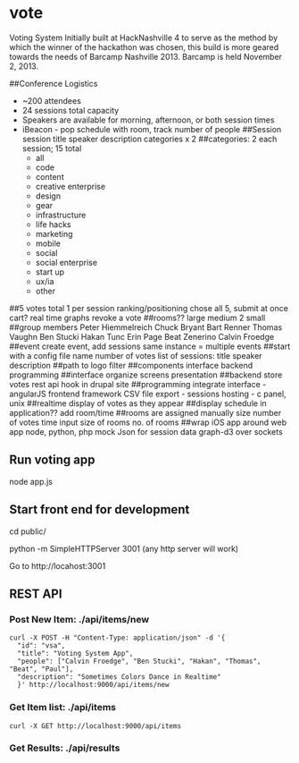 vote
====

Voting System
Initially built at HackNashville 4 to serve as the method by which the winner of the hackathon was chosen, this build is more geared towards the needs of Barcamp Nashville 2013. Barcamp is held November 2, 2013.

##Conference Logistics
* ~200 attendees
* 24 sessions total capacity
* Speakers are available for morning, afternoon, or both session times
* iBeacon - pop schedule with room, track number of people
##Session
  session title
  speaker
  description
  categories x 2
##categories: 2 each session; 15 total
  * all
  * code
  * content
  * creative enterprise
  * design
  * gear
  * infrastructure
  * life hacks
  * marketing
  * mobile
  * social
  * social enterprise
  * start up
  * ux/ia
  * other

##5 votes total
  1 per session
  ranking/positioning
  chose all 5, submit at once
  cart?
  real time graphs
  revoke a vote
##rooms??
  large
  medium
  2 small
##group members
  Peter Hiemmelreich
  Chuck Bryant
  Bart Renner
  Thomas Vaughn
  Ben Stucki
  Hakan Tunc
  Erin Page
  Beat Zenerino
  Calvin Froedge
##event
  create event, add sessions
  same instance = multiple events
##start with a config file
  name
  number of votes
  list of sessions: title speaker description
##path to logo
  filter
##components
  interface
  backend
  programming
##interface
  organize screens
  presentation
##backend
  store votes
  rest api
  hook in drupal site
##programming
  integrate interface - angularJS
  frontend framework
  CSV file export - sessions
  hosting - c panel, unix
##realtime display of votes as they appear
##display schedule in application??
  add room/time
##rooms are assigned manually
  size
  number of votes
  time
input size of rooms
  no. of rooms
##wrap iOS app around web app
node, python, php
mock Json for session data
graph-d3 over sockets


## Run voting app

node app.js


## Start front end for development

cd public/

python -m SimpleHTTPServer 3001 (any http server will work)

Go to http://locahost:3001

## REST API

### Post New Item: ./api/items/new
```
curl -X POST -H "Content-Type: application/json" -d '{
  "id": "vsa",
  "title": "Voting System App",
  "people": ["Calvin Froedge", "Ben Stucki", "Hakan", "Thomas", "Beat", "Paul"],
  "description": "Sometimes Colors Dance in Realtime"
  }' http://localhost:9000/api/items/new
```

### Get Item list: ./api/items
```
curl -X GET http://localhost:9000/api/items
```

### Get Results: ./api/results
